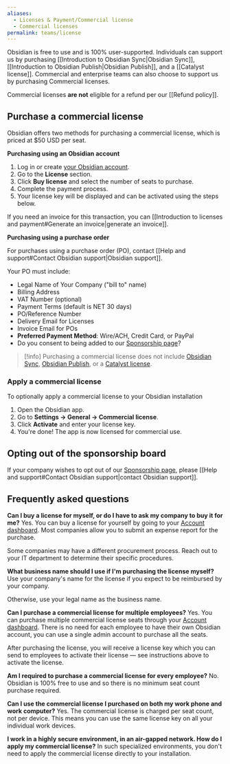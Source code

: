 ```yaml
---
aliases:
  - Licenses & Payment/Commercial license
  - Commercial licenses
permalink: teams/license
---
```

Obsidian is free to use and is 100% user-supported. Individuals can support us by purchasing [[Introduction to Obsidian Sync|Obsidian Sync]], [[Introduction to Obsidian Publish|Obsidian Publish]], and a [[Catalyst license]]. Commercial and enterprise teams can also choose to support us by purchasing Commercial licenses. 

Commercial licenses **are not** eligible for a refund per our [[Refund policy]].

## Purchase a commercial license

Obsidian offers two methods for purchasing a commercial license, which is priced at $50 USD per seat. 

**Purchasing using an Obsidian account**

1. Log in or create [your Obsidian account](https://obsidian.md/account/commercial).
2. Go to the **License** section.
3. Click **Buy license** and select the number of seats to purchase.
4. Complete the payment process.
5. Your license key will be displayed and can be activated using the steps below.

If you need an invoice for this transaction, you can [[Introduction to licenses and payment#Generate an invoice|generate an invoice]].

**Purchasing using a purchase order**

For purchases using a purchase order (PO), contact [[Help and support#Contact Obsidian support|Obsidian support]].

Your PO must include:

- Legal Name of Your Company ("bill to" name)
- Billing Address
- VAT Number (optional)
- Payment Terms (default is NET 30 days)
- PO/Reference Number
- Delivery Email for Licenses
- Invoice Email for POs
- **Preferred Payment Method**: Wire/ACH, Credit Card, or PayPal
- Do you consent to being added to our [Sponsorship page](http://obsidian.md/enterprise)?

> [!info] Purchasing a commercial license does not include [Obsidian Sync](https://obsidian.md/sync), [Obsidian Publish](https://obsidian.md/publish), or a [Catalyst license](https://obsidian.md/account/catalyst).

### Apply a commercial license

To optionally apply a commercial license to your Obsidian installation

1. Open the Obsidian app.
2. Go to **Settings → General → Commercial license**.
3. Click **Activate** and enter your license key.
4. You're done! The app is now licensed for commercial use.

## Opting out of the sponsorship board

If your company wishes to opt out of our [Sponsorship page](http://obsidian.md/enterprise), please [[Help and support#Contact Obsidian support|contact Obsidian support]].

## Frequently asked questions

**Can I buy a license for myself, or do I have to ask my company to buy it for me?**
Yes. You can buy a license for yourself by going to your [Account dashboard](https://obsidian.md/account/commercial). Most companies allow you to submit an expense report for the purchase.

Some companies may have a different procurement process. Reach out to your IT department to determine their specific procedures. 

**What business name should I use if I'm purchasing the license myself?**
Use your company's name for the license if you expect to be reimbursed by your company. 

Otherwise, use your legal name as the business name.

**Can I purchase a commercial license for multiple employees?**
Yes. You can purchase multiple commercial license seats through your [Account dashboard](https://obsidian.md/account/commercial). There is no need for each employee to have their own Obsidian account, you can use a single admin account to purchase all the seats.

After purchasing the license, you will receive a license key which you can send to employees to activate their license — see instructions above to activate the license.

**Am I required to purchase a commercial license for every employee?**
No. Obsidian is 100% free to use and so there is no minimum seat count purchase required. 

**Can I use the commercial license I purchased on both my work phone and work computer?**
Yes. The commercial license is charged per seat count, not per device. This means you can use the same license key on all your individual work devices.

**I work in a highly secure environment, in an air-gapped network. How do I apply my commercial license?**
In such specialized environments, you don't need to apply the commercial license directly to your installation.

